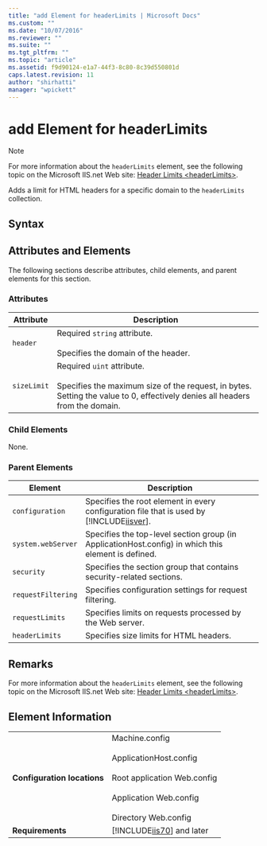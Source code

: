 ```yaml
---
title: "add Element for headerLimits | Microsoft Docs"
ms.custom: ""
ms.date: "10/07/2016"
ms.reviewer: ""
ms.suite: ""
ms.tgt_pltfrm: ""
ms.topic: "article"
ms.assetid: f9d90124-e1a7-44f3-8c80-8c39d550801d
caps.latest.revision: 11
author: "shirhatti"
manager: "wpickett"
---
```

# add Element for headerLimits
> [!NOTE]
>  For more information about the `headerLimits` element, see the following topic on the Microsoft IIS.net Web site: [Header Limits \<headerLimits>](http://www.iis.net/ConfigReference/system.webServer/security/requestFiltering/requestLimits/headerLimits).  
  
 Adds a limit for HTML headers for a specific domain to the `headerLimits` collection.  
  
## Syntax  
  
## Attributes and Elements  
 The following sections describe attributes, child elements, and parent elements for this section.  
  
### Attributes  
  
|Attribute|Description|  
|---------------|-----------------|  
|`header`|Required `string` attribute.<br /><br /> Specifies the domain of the header.|  
|`sizeLimit`|Required `uint` attribute.<br /><br /> Specifies the maximum size of the request, in bytes. Setting the value to 0, effectively denies all headers from the domain.|  
  
### Child Elements  
 None.  
  
### Parent Elements  
  
|Element|Description|  
|-------------|-----------------|  
|`configuration`|Specifies the root element in every configuration file that is used by [!INCLUDE[iisver](../../reference/admin/includes/iisver-md.md)].|  
|`system.webServer`|Specifies the top-level section group (in ApplicationHost.config) in which this element is defined.|  
|`security`|Specifies the section group that contains security-related sections.|  
|`requestFiltering`|Specifies configuration settings for request filtering.|  
|`requestLimits`|Specifies limits on requests processed by the Web server.|  
|`headerLimits`|Specifies size limits for HTML headers.|  
  
## Remarks  
 For more information about the `headerLimits` element, see the following topic on the Microsoft IIS.net Web site: [Header Limits \<headerLimits>](http://www.iis.net/ConfigReference/system.webServer/security/requestFiltering/requestLimits/headerLimits).  
  
## Element Information  
  
|||  
|-|-|  
|**Configuration locations**|Machine.config<br /><br /> ApplicationHost.config<br /><br /> Root application Web.config<br /><br /> Application Web.config<br /><br /> Directory Web.config|  
|**Requirements**|[!INCLUDE[iis70](../../reference/admin/includes/iis70-md.md)] and later|